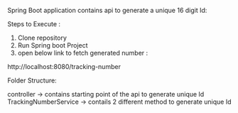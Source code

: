 Spring Boot application contains api to generate a unique 16 digit Id:

Steps to Execute :

1. Clone repository
2. Run Spring boot Project
3. open below link to fetch generated number :

  http://localhost:8080/tracking-number

  Folder Structure:

  controller -> contains starting point of the api to generate unique Id
  TrackingNumberService -> contails 2 different method to generate unique Id
